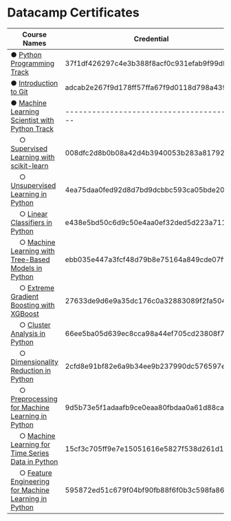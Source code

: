 # Datacamp Certificates

| Course Names                                                          |                 Credential               |
| ----------------------------------------------------------------      | ---------------------------------------- |
| ● [Python Programming Track][C1]                                      | 37f1df426297c4e3b388f8acf0c931efab9f99db |
| ● [Introduction to Git][C2]                                           | adcab2e267f9d178ff57ffa67f9d0118d798a439 |
| ● [Machine Learning Scientist with Python Track][C3]                  | ---------------------------------------- |
| &emsp; ○ [Supervised Learning with scikit-learn][C31]                 | 008dfc2d8b0b08a42d4b3940053b283a81792b9d |
| &emsp; ○ [Unsupervised Learning in Python][C32]                       | 4ea75daa0fed92d8d7bd9dcbbc593ca05bde2031 |
| &emsp; ○ [Linear Classifiers in Python][C33]                          | e438e5bd50c6d9c50e4aa0ef32ded5d223a711c3 |
| &emsp; ○ [Machine Learning with Tree-Based Models in Python][C34]     | ebb035e447a3fcf48d79b8e75164a849cde07fff |
| &emsp; ○ [Extreme Gradient Boosting with XGBoost][C35]                | 27633de9d6e9a35dc176c0a32883089f2fa504ac |
| &emsp; ○ [Cluster Analysis in Python][C36]                            | 66ee5ba05d639ec8cca98a44ef705cd23808f719 |
| &emsp; ○ [Dimensionality Reduction in Python][C37]                    | 2cfd8e91bf82e6a9b34ee9b237990dc576597e74 |
| &emsp; ○ [Preprocessing for Machine Learning in Python][C38]          | 9d5b73e5f1adaafb9ce0eaa80fbdaa0a61d88caf |
| &emsp; ○ [Machine Learning for Time Series Data in Python][C39]       | 15cf3c705ff9e7e15051616e5827f538d261d13f |
| &emsp; ○ [Feature Engineering for Machine Learning in Python][C310]   | 595872ed51c679f04bf90fb88f6f0b3c598fa86c |
  
[C1]: https://www.datacamp.com/statement-of-accomplishment/track/37f1df426297c4e3b388f8acf0c931efab9f99db
[C2]: https://www.datacamp.com/statement-of-accomplishment/course/adcab2e267f9d178ff57ffa67f9d0118d798a439
[C3]: #
[C31]: https://www.datacamp.com/statement-of-accomplishment/course/008dfc2d8b0b08a42d4b3940053b283a81792b9d
[C32]: https://www.datacamp.com/statement-of-accomplishment/course/4ea75daa0fed92d8d7bd9dcbbc593ca05bde2031
[C33]: https://www.datacamp.com/statement-of-accomplishment/course/e438e5bd50c6d9c50e4aa0ef32ded5d223a711c3
[C34]: https://www.datacamp.com/statement-of-accomplishment/course/ebb035e447a3fcf48d79b8e75164a849cde07fff
[C35]: https://www.datacamp.com/statement-of-accomplishment/course/27633de9d6e9a35dc176c0a32883089f2fa504ac
[C36]: https://www.datacamp.com/statement-of-accomplishment/course/66ee5ba05d639ec8cca98a44ef705cd23808f719
[C37]: https://www.datacamp.com/statement-of-accomplishment/course/2cfd8e91bf82e6a9b34ee9b237990dc576597e74
[C38]: https://www.datacamp.com/statement-of-accomplishment/course/9d5b73e5f1adaafb9ce0eaa80fbdaa0a61d88caf
[C39]: https://www.datacamp.com/statement-of-accomplishment/course/15cf3c705ff9e7e15051616e5827f538d261d13f
[C310]: https://www.datacamp.com/statement-of-accomplishment/course/595872ed51c679f04bf90fb88f6f0b3c598fa86c
